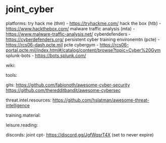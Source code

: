 # joint_cyber

platforms:
	try hack me (thm) - https://tryhackme.com/
	hack the box (htb) - https://www.hackthebox.com/
	malware traffic analysis (mta) - https://www.malware-traffic-analysis.net/
	cyberdefenders - https://cyberdefenders.org/
	persistent cyber training environemtn (pcte) - https://rcs06-dash.pcte.mil
  pcte cybergym - https://rcs06-portal.pcte.mil/index.html#/catalog/content/browse?topic=Cyber%20Gym
	splunk-bots - https://bots.splunk.com/
	
wiki:

tools:

gits:
	https://github.com/fabionoth/awesome-cyber-security
	https://github.com/theredditbandit/awesome-cybersec
	

threat.intel.resources:
	https://github.com/hslatman/awesome-threat-intelligence

training.material:

leisure.reading:

discords:
joint cpt- https://discord.gg/JgfWqsrT4X (set to never expire)
